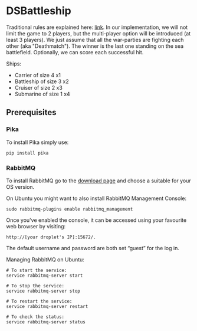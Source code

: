 # DSBattleship
Traditional rules are explained here: [link](https://en.wikipedia.org/wiki/Battleship_%28game%29). In our implementation, we will not limit the game to 2 players, but the multi-player option will be introduced (at least 3 players). We just assume that all the war-parties are fighting each other (aka "Deathmatch"). The winner is the last one standing on the sea battlefield. Optionally, we can score each successful hit.

Ships:
* Carrier of size 4     x1
* Battleship of size 3  x2
* Cruiser of size 2     x3
* Submarine of size 1   x4

## Prerequisites
### Pika
To install Pika simply use:
```
pip install pika
```
### RabbitMQ
To install RabbitMQ go to the [download page](https://www.rabbitmq.com/download.html) and choose a suitable for your OS version.

On Ubuntu you might want to also install RabbitMQ Management Console:
```
sudo rabbitmq-plugins enable rabbitmq_management
```
Once you've enabled the console, it can be accessed using your favourite web browser by visiting: 
```
http://[your droplet's IP]:15672/.
```
The default username and password are both set “guest” for the log in.

Managing RabbitMQ on Ubuntu:
```
# To start the service:
service rabbitmq-server start

# To stop the service:
service rabbitmq-server stop

# To restart the service:
service rabbitmq-server restart

# To check the status:
service rabbitmq-server status
```
